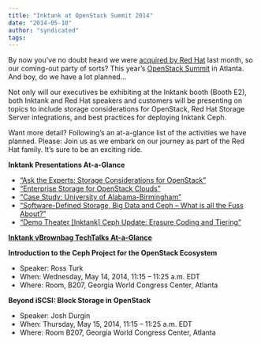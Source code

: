```yaml
---
title: "Inktank at OpenStack Summit 2014"
date: "2014-05-10"
author: "syndicated"
tags: 
---
```


By now you’ve no doubt heard we were [acquired by Red Hat](http://www.redhat.com/about/news/press-archive/2014/4/red-hat-to-acquire-inktank-provider-of-ceph) last month, so our coming-out party of sorts? This year’s [OpenStack Summit](https://www.openstack.org/summit/openstack-summit-atlanta-2014/) in Atlanta. And boy, do we have a lot planned…

Not only will our executives be exhibiting at the Inktank booth (Booth E2), both Inktank and Red Hat speakers and customers will be presenting on topics to include storage considerations for OpenStack, Red Hat Storage Server integrations, and best practices for deploying Inktank Ceph.

Want more detail? Following’s an at-a-glance list of the activities we have planned. Please: Join us as we embark on our journey as part of the Red Hat family. It’s sure to be an exciting ride.

**Inktank Presentations At-a-Glance**

- [“Ask the Experts: Storage Considerations for OpenStack”](http://sched.co/1hWrrlv)
- [“Enterprise Storage for OpenStack Clouds”](http://openstacksummitmay2014atlanta.sched.org/event/b9ef5028c0c14a51a9a79cb50f8ca795#.U21PI61dVz6)
- [“Case Study: University of Alabama-Birmingham”](http://sched.co/1hWyv1w)
- [“Software-Defined Storage, Big Data and Ceph – What is all the Fuss About?”](http://sched.co/1hHTSBD)
- [“Demo Theater \[Inktank\] Ceph Update: Erasure Coding and Tiering”](http://sched.co/1gTRSL2)

**[Inktank vBrownbag TechTalks At-a-Glance](http://openstack.prov12n.com/vbrownbag-techtalks-schedule-atlanta/)**

**Introduction to the Ceph Project for the OpenStack Ecosystem**

- Speaker: Ross Turk
- When: Wednesday, May 14, 2014, 11:15 – 11:25 a.m. EDT
- Where: Room, B207, Georgia World Congress Center, Atlanta

**Beyond iSCSI: Block Storage in OpenStack**

- Speaker: Josh Durgin
- When: Thursday, May 15, 2014, 11:15 – 11:25 a.m. EDT
- Where: Room B207, Georgia World Congress Center, Atlanta

